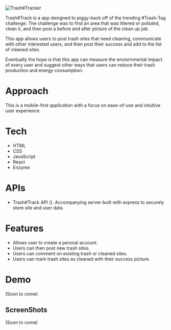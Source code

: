 ![Trash#Tracker](landing/logo.png)

Trash#Track is a app designed to piggy-back off of the trending #Trash-Tag challenge. The challenge was to find an area that was littered or polluted, clean it, and then post a before and after picture of the clean up job.

This app allows users to post trash sites that need cleaning, communicate with other interested users, and then post their success and add to the list of cleaned sites.

Eventually the hope is that this app can measure the enviornmental impact of every user and suggest other ways that users can reduce their trash production and energy consumption.

# Approach

This is a mobile-first application with a focus on ease-of-use and intuitive user experience.

# Tech

- HTML
- CSS
- JavaScript
- React
- Enzyme

# APIs

- Trash#Track API (). Accompanying server built with express to securely store site and user data.

# Features

- Allows user to create a peronal account.
- Users can then post new trash sites.
- Users can comment on existing trash or cleaned sites.
- Users can mark trash sites as cleaned with their success picture.

# Demo

(Soon to come)

## ScreenShots

(Soon to come)

